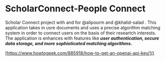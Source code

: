 # ScholarConnect-People Connect

Scholar Connect project with and for @alipourm and @khalid-salad . This application takes in usre documents and uses a precise algorithm matching system in order to connect users on the basis of their researtch interests. The application is enhances with features like **_user authentication, secure data storage, and more sophisticated matching algorithms_.** 

[https://www.howtogeek.com/885918/how-to-get-an-openai-api-key/]()
